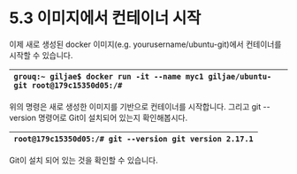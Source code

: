 # 5.3 이미지에서 컨테이너 시작

이제 새로 생성된 docker 이미지\(e.g. yourusername/ubuntu-git\)에서 컨테이너를 시작할 수 있습니다.

| `grouq:~ giljae$ docker run -it --name myc1 giljae/ubuntu-git root@179c15350d05:/#` |
| :--- |


위의 명령은 새로 생성한 이미지를 기반으로 컨테이너를 시작합니다. 그리고 git --version 명령어로 Git이 설치되어 있는지 확인해봅시다.

| `root@179c15350d05:/# git --version git version 2.17.1` |
| :--- |


Git이 설치 되어 있는 것을 확인할 수 있습니다.

